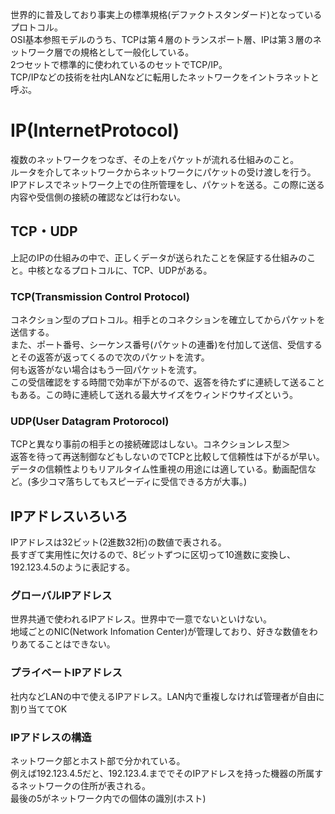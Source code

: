 世界的に普及しており事実上の標準規格(デファクトスタンダード)となっているプロトコル。<br>
OSI基本参照モデルのうち、TCPは第４層のトランスポート層、IPは第３層のネットワーク層での規格として一般化している。<br>
2つセットで標準的に使われているのセットでTCP/IP。<br>
TCP/IPなどの技術を社内LANなどに転用したネットワークをイントラネットと呼ぶ。
<h1>IP(InternetProtocol)</h1>
複数のネットワークをつなぎ、その上をパケットが流れる仕組みのこと。<br>
ルータを介してネットワークからネットワークにパケットの受け渡しを行う。<br>
IPアドレスでネットワーク上での住所管理をし、パケットを送る。この際に送る内容や受信側の接続の確認などは行わない。
<h2>TCP・UDP</h2>
上記のIPの仕組みの中で、正しくデータが送られたことを保証する仕組みのこと。中核となるプロトコルに、TCP、UDPがある。<br>
<h3>TCP(Transmission Control Protocol)</h3>
コネクション型のプロトコル。相手とのコネクションを確立してからパケットを送信する。<br>
また、ポート番号、シーケンス番号(パケットの連番)を付加して送信、受信するとその返答が返ってくるので次のパケットを流す。<br>
何も返答がない場合はもう一回パケットを流す。<br>
この受信確認をする時間で効率が下がるので、返答を待たずに連続して送ることもある。この時に連続して送れる最大サイズをウィンドウサイズという。
<h3>UDP(User Datagram Protorocol)</h3>
TCPと異なり事前の相手との接続確認はしない。コネクションレス型＞<br>
返答を待って再送制御などもしないのでTCPと比較して信頼性は下がるが早い。<br>
データの信頼性よりもリアルタイム性重視の用途には適している。動画配信など。(多少コマ落ちしてもスピーディに受信できる方が大事。)
<h2>IPアドレスいろいろ</h2>
IPアドレスは32ビット(2進数32桁)の数値で表される。<br>
長すぎて実用性に欠けるので、8ビットずつに区切って10進数に変換し、192.123.4.5のように表記する。
<h3>グローバルIPアドレス</h3>
世界共通で使われるIPアドレス。世界中で一意でないといけない。<br>
地域ごとのNIC(Network Infomation Center)が管理しており、好きな数値をわりあてることはできない。
<h3>プライベートIPアドレス</h3>
社内などLANの中で使えるIPアドレス。LAN内で重複しなければ管理者が自由に割り当ててOK
<h3>IPアドレスの構造</h3>
ネットワーク部とホスト部で分かれている。<br>
例えば192.123.4.5だと、192.123.4.まででそのIPアドレスを持った機器の所属するネットワークの住所が表される。<br>
最後の5がネットワーク内での個体の識別(ホスト)<br>
